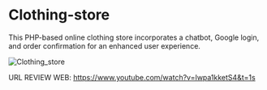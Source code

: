 # Clothing-store
This PHP-based online clothing store incorporates a chatbot, Google login, and order confirmation for an enhanced user experience.

![Clothing_store](https://photos.app.goo.gl/w4X8ktavSne5HjYd9)

URL REVIEW WEB: https://www.youtube.com/watch?v=Iwpa1kketS4&t=1s
